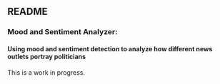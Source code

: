 ## README

### Mood and Sentiment Analyzer:
#### Using mood and sentiment detection to analyze how different news outlets portray politicians

This is a work in progress.
